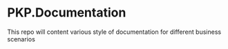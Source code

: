 # PKP.Documentation
This repo will content various style of documentation for different business scenarios
